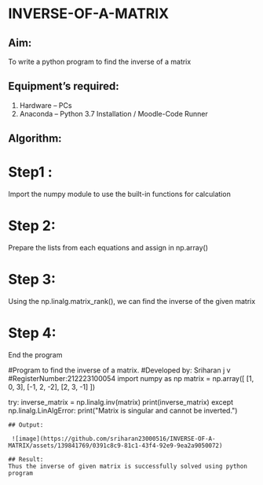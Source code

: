 # INVERSE-OF-A-MATRIX
## Aim:
To write a python program to find the inverse of a matrix
## Equipment’s required:
1. 	Hardware – PCs
2. 	Anaconda – Python 3.7 Installation / Moodle-Code Runner
## Algorithm:
# Step1 :
Import the numpy module to use the built-in functions for calculation
# Step 2:
Prepare the lists from each equations and assign in np.array()
# Step 3:
Using the np.linalg.matrix_rank(), we can find the inverse of the given matrix
# Step 4:
End the program

#Program to find the inverse of a matrix.
#Developed by: Sriharan j v
#RegisterNumber:212223100054
import numpy as np
matrix = np.array([
    [1, 0, 3],
    [-1, 2, -2],
    [2, 3, -1]
])

try:
    inverse_matrix = np.linalg.inv(matrix)
    print(inverse_matrix)
except np.linalg.LinAlgError:
    print("Matrix is singular and cannot be inverted.")


```
## Output:

 ![image](https://github.com/sriharan23000516/INVERSE-OF-A-MATRIX/assets/139841769/0391c8c9-81c1-43f4-92e9-9ea2a9050072)

## Result:
Thus the inverse of given matrix is successfully solved using python program
